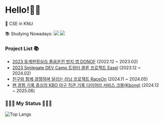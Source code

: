 
<!--<img src="https://github.com/HeewonP825/HeewonP825/assets/80496838/361e92cb-177c-4a5c-be11-097d08801d85">-->


Hello!👋🏻
=============

📌 CSE in KNU

📚 Studying Nowadays: <img src="https://img.shields.io/badge/Kotlin-7F52FF?style=flat&logo=Kotlin&logoColor=white"/> <img src="https://img.shields.io/badge/Flutter-02569B?style=flat&logo=Flutter&logoColor=white"/> <!-- <img src="https://img.shields.io/badge/Java-007396?style=flat&logo=Java&logoColor=white"/> -->

<p>
  
### Project List 📚  
- [2023 동계현장실습 졸음운전 방지 앱 DONOF](https://github.com/HeewonP825/Saloris) (2022.12 ~  2023.02)
- [2023 Smilegate DEV Camp 트위터 클론 프로젝트 Easel](https://github.com/sgdevcamp2023/palette) (2023.12 ~ 2024.02)
- [친구와 함께 경쟁하며 달리는 러닝 프로젝트 RaceOn](https://github.com/RaceOnProject/RaceOn-android) (2024.11 ~ 2024.05)
- [팬 경험 기록 중심의 KBO 야구 직관 기록 다이어리 서비스 크봉(Kbong)](https://github.com/kbong-org/Kbong-Android) (2024.12 ~ 2025.06)


<!-- # 👩🏻‍💻 Skills 👩🏻‍💻 -->
  
<!--  #### 📚  Studying Nowdays 📚 -->
  
 <!-- <img src="https://img.shields.io/badge/Adobe Illustrator-FF9A00?style=flat&logo=Adobe Illustrator&logoColor=white"/> <img src="https://img.shields.io/badge/Adobe Photoshop-31A8FF?style=flat&logo=Adobe Photoshop&logoColor=white"/> !-->  <!-- <img src="https://img.shields.io/badge/Adobe XD-FF61F6?style=flat&logo=Adobe XD&logoColor=white"/> !-->
  
<!-- <img src="https://img.shields.io/badge/Kotlin-7F52FF?style=flat&logo=Kotlin&logoColor=white"/> <img src="https://img.shields.io/badge/Flutter-02569B?style=flat&logo=Flutter&logoColor=white"/> <img src="https://img.shields.io/badge/Adobe XD-FF61F6?style=flat&logo=Adobe XD&logoColor=white"/>

  #### 🛠  Tools 🛠 -->
<!--  <img src="https://img.shields.io/badge/Android Studio-3DDC84?style=flat&logo=Android Studio&logoColor=white"/> <img src="https://img.shields.io/badge/PyCharm-000000?style=flat&logo=PyCharm&logoColor=white"/> <img src="https://img.shields.io/badge/Visual Studio-5C2D91?style=flat&logo=Visual Studio&logoColor=white"/> <img src="https://img.shields.io/badge/GitHub-181717?style=flat&logo=GitHub&logoColor=white"/> -->

<!--  #### 💻  Platforms & Languages 💻 -->
<!-- <img src="https://img.shields.io/badge/C-A8B9CC?style=flat&logo=C&logoColor=white"/> <img src="https://img.shields.io/badge/Kotlin-7F52FF?style=flat&logo=Kotlin&logoColor=white"/> <img src="https://img.shields.io/badge/Dart-0175C2?style=flat&logo=Dart&logoColor=white"/>  <img src="https://img.shields.io/badge/Java-007396?style=flat&logo=Java&logoColor=white"/> <!-- <img src="https://img.shields.io/badge/C++-00599C?style=flat&logo=C++&logoColor=white"/>  <img src="https://img.shields.io/badge/HTML5-E34F26?style=flat&logo=HTML5&logoColor=white"/> <img src="https://img.shields.io/badge/CSS3-1572B6?style=flat&logo=CSS3&logoColor=white"/> <img src="https://img.shields.io/badge/JavaScript-F7DF1E?style=flat&logo=JavaScript&logoColor=white"/>  -->
<!-- <img src="https://img.shields.io/badge/Java-007396?style=flat&logo=Java&logoColor=white"/> <img src="https://img.shields.io/badge/Bootstrap-7952B3?style=flat&logo=Bootstrap&logoColor=white"/> --> 
  

 ### 🙍🏻‍♀️ My Status 🙍🏻‍♀️


<!-- ![Anurag's GitHub stats](https://github-readme-stats.vercel.app/api?username=HeewonP825&show_icons=true&theme=tokyonight&hide_border) !--> 
![Top Langs](https://github-readme-stats.vercel.app/api/top-langs/?username=HeewonP825&layout=compact&show_icons=true&hide_border)
    </div> 



